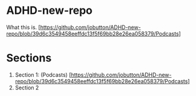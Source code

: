 # ADHD-new-repo
What this is. [https://github.com/jobutton/ADHD-new-repo/blob/39d6c3549458eeffdc13f5f69bb28e26ea058379/Podcasts]

# Sections
1. Section 1: (Podcasts) [https://github.com/jobutton/ADHD-new-repo/blob/39d6c3549458eeffdc13f5f69bb28e26ea058379/Podcasts]
3. Section 2
